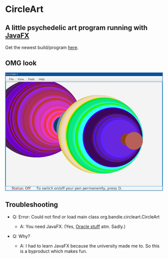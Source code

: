 # CircleArt
## A little psychedelic art program running with [JavaFX](https://www.java.com/inc/BrowserRedirect1.jsp)

Get the newest build/program [here](https://github.com/Bandie/CircleArt/raw/master/dist/CircleArt.jar).

## OMG look
![Screenshot of CircleArt](/images/Screenshot.png)

## Troubleshooting

- Q: Error: Could not find or load main class org.bandie.circleart.CircleArt
  - A: You need JavaFX. (Yes, [Oracle stuff](https://www.java.com/inc/BrowserRedirect1.jsp) atm. Sadly.)

- Q: Why?
  - A: I had to learn JavaFX because the university made me to. So this is a byproduct which makes fun.

